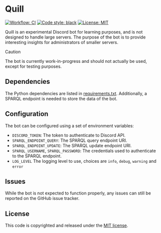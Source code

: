 # Quill

<p align="left">
  <a href="https://github.com/surilindur/quill/actions/workflows/ci.yml"><img alt="Workflow: CI" src=https://github.com/surilindur/quill/actions/workflows/ci.yml/badge.svg?branch=main"></a>
  <a href="https://github.com/psf/black"><img alt="Code style: black" src="https://img.shields.io/badge/code%20style-black-000000.svg"></a>
  <a href="https://opensource.org/licenses/MIT"><img alt="License: MIT" src="https://img.shields.io/badge/License-MIT-yellow.svg"></a>
</p>

Quill is an experimental Discord bot for learning purposes, and is not designed to handle large servers.
The purpose of the bot is to provide interesting insights for administrators of smaller servers.

> [!CAUTION]
> The bot is currently work-in-progress and should not actually be used, except for testing purposes.

## Dependencies

The Python dependencies are listed in [requirements.txt](./requirements.txt).
Additionally, a SPARQL endpoint is needed to store the data of the bot.

## Configuration

The bot can be configured using a set of environment variables:

* `DISCORD_TOKEN`: The token to authenticate to Discord API.
* `SPARQL_ENDPOINT_QUERY`: The SPARQL query endpoint URI.
* `SPARQL_ENDPOINT_UPDATE`: The SPARQL update endpoint URI.
* `SPARQL_USERNAME`, `SPARQL_PASSWORD`: The credentials used to authenticate to the SPARQL endpoint.
* `LOG_LEVEL` The logging level to use, choices are `info`, `debug`, `warning` and `error`

## Issues

While the bot is not expected to function properly,
any issues can still be reported on the GitHub issue tracker.

## License

This code is copyrighted and released under the [MIT license](http://opensource.org/licenses/MIT).
